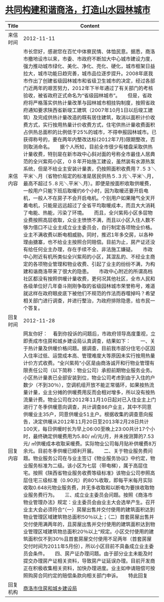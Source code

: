 # <a href="http://www.shangluo.gov.cn/zmhd/ldxxxx.jsp?urltype=leadermail.LeaderMailContentUrl&wbtreeid=1112&leadermailid=1468">共同构建和谐商洛，打造山水园林城市</a>
|Title|Content|
|:---:|---|
|来信时间|2012-11-11|
|来信内容|市长您好，感谢您在百忙中体察民情、体恤民意。据悉，商洛市撤地设市以来，市委、市政府不断加大中心城市建设力度，强力推动城市绿化、美化、净化、亮化、硬化，城市框架日益拉大，城市功能日趋完善，城市品位逐步提升。2008年底我市作出了创建省级园林城市和省级卫生城市的决定，经过各部门近两年的艰苦努力，2012年下半年通过了有关部门的考核验收，被省政府正式命名为“省级园林城市”。　　但是，省政府将严格落实供热计量改革与园林城市相挂钩制度，按照省政府通知要求陕西省新竣工建筑（2007年10月1日以后竣工建筑）及完成供热计量改造的既有居住建筑，取消以面积计价收费方式，实行按用热量计价收费方式，住宅供热计量收费面积占供热总面积的比例低于25%的城市，不得申报园林城市。已获得称号的，要在两年内整改达标(2012年7月)限期整改，否则取消命名。　　据个人所知，目前全市很少有楼盘采取供热计量收费，特别是在新市政中心斜对面的号称全市最佳人居典范的全兴紫苑小区，０８年开始施工建设，虽然装有水源热泵系统，但是不给业主安装计量表，仍按照面积收费用７.５３＼平米＼月（省物价局定的标准是居民供热５.３元＼平米＼月，最高不超过５.８元＼平米＼月）。即便是按面积收取供暖费，一般用户只能下班后取暖约6个小时，因为取暖还要开启电机，一般人不在房子不会开启电机。个别用户如果赌气全天开着电机，只能是远远超过了全省平均取暖成本，而且大大消耗了电能、热能，污染了环境。　　而且，全兴紫苑小区多层物业费按照高层收取，众业主愤愤不满，而且以小区入住人数不够为借口不让业主成立业主委员会，自行制定各项物业价格。业主不满收费以断电相威胁。同时，推迟1年多交房，以各种理由搪塞，也不给业主按照合同赔偿。目前为止，房产证还没有给任何业主办理，存在手续不全、非法施工嫌疑。　　市政中心附近有机所类似全兴紫苑的小区，其混乱的、不经业主商定的各项物业管理和物业收费、引起了业主的纷纷不满，为构建和谐商洛带来了很大的隐患。　　市政中心附近的所谓高档社区都没有按照供暖计量收费，更何况其他社区，全市人民和各级单位好几年奋斗刚刚争取的省级园林城市荣誉称号，难道就这样在政府眼皮底下被他们不规范的作法而吞噬掉吗？希望相关部门进行调查，并进行整治，为政府排除隐患，给市民一个答复。|
|回复时间|2012-11-28|
|回复内容|网友你好：    看到你投诉的问题后，市政府领导高度重视，立即责成市住房和城乡建设局认真调查，结果如下：　　一、关于热计量及供暖价格问题。据调查，目前我市部分住宅小区因入住率过低、运营成本高、管理难度大等原因未实行按用热量计价方式收费。“全兴紫苑”小区是由商洛诚开和行物业管理有限责任公司（以下简称：物业公司）承担前期物业服务业务。小区热计量表已全部安装到位，物业公司考虑到由于入住的户数少（不到30％），空调机组开放不能正常循环，如果按热流量计量，业主分摊的供暖费用反而会相对增多，所以没有按热流量计费。物业公司在2012年11月10日起对已入住业主上门进行了冬季供暖意向调查，共计调查86户业主，其中不同意供暖业主35户，同意供暖业51主户。根据收集的调查意向报告，决定供暖从2012年11月20日至2013年2月28日共计100天，每日供暖时长为早上06:00至晚上23:00共计17个小时，最终确定供暖费用为5.80/ ㎡/元/月，并未按测算的7.53元/ ㎡供暖成本收取采暖费。实际物业公司每月贴补供暖费8万余元。目前冬季供暖已顺利开展。　　二、关于物业服务费问题。物业服务公司在与业主签订《物业服务协议》中约定，物业服务标准为二级。该小区为七层（带电梯），属于高层住宅。按照《陕西省物业服务收费等级标准》该物业公司参照高层住宅三级标准（0.90元）的80%收取，即每平米每月实际收取0.648元物业服务费，并无多收取和以断电为要挟收取物业服务费行为。　　三、成立业主委员会问题。按照《商洛市物业管理办法》规定：业主委员会由业主大会选举产生。召开业主大会必须符合“（一）房屋出售并交付使用的建筑面积达到物业管理区域建筑物总面积50％以上；（二）首套房屋出售并交付使用满两年的，且房屋出售并交付使用的建筑面积达到物业管理区域建筑物总面积20％以上”规定。小区交付使用的建筑面积仅不到30％且首套房屋交付使用不足两年（首套房屋交付时间为2011年5月份），所以小区目前不具备成立业主委员会条件。　　四、房产证办理问题。由于部分业主未能及时提交办理房产证相关资料，导致房产证延误办理。目前开发商正在积极收集相关资料，加快办理进度。业主如申请赔偿可按照购房合同约定的赔偿条款向相关部门申诉。　　特此回复|
|回复机构|<a href="../../categories/agencies/商洛市住房和城乡建设局.md">商洛市住房和城乡建设局</a>|
